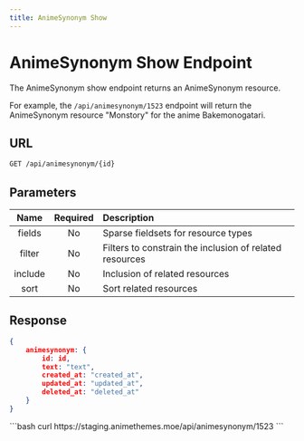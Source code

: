 ```yaml
---
title: AnimeSynonym Show
---
```


<Block>

# AnimeSynonym Show Endpoint

The AnimeSynonym show endpoint returns an AnimeSynonym resource.

For example, the `/api/animesynonym/1523` endpoint will return the AnimeSynonym resource "Monstory" for the anime Bakemonogatari.

## URL

```sh
GET /api/animesynonym/{id}
```

## Parameters

| Name    | Required | Description                                             |
| :-----: | :------: | :------------------------------------------------------ |
| fields  | No       | Sparse fieldsets for resource types                     |
| filter  | No       | Filters to constrain the inclusion of related resources |
| include | No       | Inclusion of related resources                          |
| sort    | No       | Sort related resources                                  |

## Response

```json
{
    animesynonym: {
        id: id,
        text: "text",
        created_at: "created_at",
        updated_at: "updated_at",
        deleted_at: "deleted_at"
    }
}
```

<Example>

<CURL>
```bash
curl https://staging.animethemes.moe/api/animesynonym/1523
```
</CURL>

</Example>

</Block>